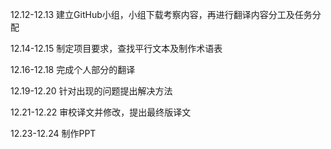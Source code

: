 12.12-12.13    建立GitHub小组，小组下载考察内容，再进行翻译内容分工及任务分配

12.14-12.15    制定项目要求，查找平行文本及制作术语表

12.16-12.18    完成个人部分的翻译

12.19-12.20    针对出现的问题提出解决方法

12.21-12.22    审校译文并修改，提出最终版译文

12.23-12.24    制作PPT


